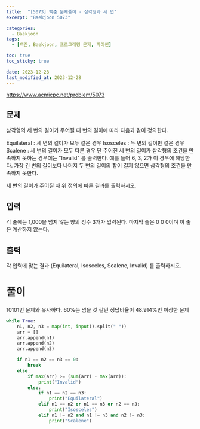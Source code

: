 ```yaml
---
title:  "[5073] 백준 문제풀이 - 삼각형과 세 변"
excerpt: "Baekjoon 5073"

categories:
  - Baekjoon
tags:
  - [백준, Baekjoon, 프로그래밍 문제, 파이썬]

toc: true
toc_sticky: true

date: 2023-12-28
last_modified_at: 2023-12-28
---
```


https://www.acmicpc.net/problem/5073

## 문제
삼각형의 세 변의 길이가 주어질 때 변의 길이에 따라 다음과 같이 정의한다.

Equilateral :  세 변의 길이가 모두 같은 경우
Isosceles : 두 변의 길이만 같은 경우
Scalene : 세 변의 길이가 모두 다른 경우
단 주어진 세 변의 길이가 삼각형의 조건을 만족하지 못하는 경우에는 "Invalid" 를 출력한다. 예를 들어 6, 3, 2가 이 경우에 해당한다. 가장 긴 변의 길이보다 나머지 두 변의 길이의 합이 길지 않으면 삼각형의 조건을 만족하지 못한다.

세 변의 길이가 주어질 때 위 정의에 따른 결과를 출력하시오.

## 입력
각 줄에는 1,000을 넘지 않는 양의 정수 3개가 입력된다. 마지막 줄은 0 0 0이며 이 줄은 계산하지 않는다.

## 출력
각 입력에 맞는 결과 (Equilateral, Isosceles, Scalene, Invalid) 를 출력하시오.


# 풀이
10101번 문제와 유사하다. 60%는 넘을 것 같던 정답비율이 48.914%인 이상한 문제

```py
while True:
    n1, n2, n3 = map(int, input().split(" "))
    arr = []
    arr.append(n1)
    arr.append(n2)
    arr.append(n3)

    if n1 == n2 == n3 == 0:
        break
    else:
        if max(arr) >= (sum(arr) - max(arr)):
            print("Invalid")
        else:
            if n1 == n2 == n3:
                print("Equilateral")
            elif n1 == n2 or n1 == n3 or n2 == n3:
                print("Isosceles")
            elif n1 != n2 and n1 != n3 and n2 != n3:
                print("Scalene")
```

